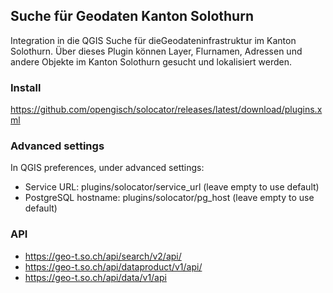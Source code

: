 

## Suche für Geodaten Kanton Solothurn

Integration in die QGIS Suche für dieGeodateninfrastruktur im Kanton Solothurn. Über dieses Plugin können Layer, Flurnamen, Adressen und andere Objekte im Kanton Solothurn gesucht und lokalisiert werden.

### Install

https://github.com/opengisch/solocator/releases/latest/download/plugins.xml

### Advanced settings

In QGIS preferences, under advanced settings:
* Service URL: plugins/solocator/service_url (leave empty to use default)
* PostgreSQL hostname: plugins/solocator/pg_host (leave empty to use default) 

### API

* https://geo-t.so.ch/api/search/v2/api/
* https://geo-t.so.ch/api/dataproduct/v1/api/
* https://geo-t.so.ch/api/data/v1/api